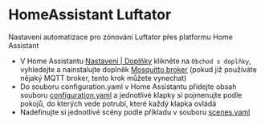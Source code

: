 # HomeAssistant Luftator

Nastavení automatizace pro zónování Luftator přes platformu Home Assistant

- V Home Assistantu [Nastavení | Doplňky](https://my.home-assistant.io/redirect/supervisor/) klikněte na `Obchod s doplňky`, vyhledejte a nainstalujte doplněk [Mosquitto broker](https://github.com/home-assistant/addons/tree/master/mosquitto) (pokud již používáte nějaký MQTT broker, tento krok můžete vynechat)
- Do souboru configuration.yaml v Home Assistantu přidejte obsah souboru [configuration.yaml](configuration.yaml) a jednotlivé klapky si pojmenujte podle pokojů, do kterých vede potrubí, které každý klapka ovládá
- Nadefinujte si jednotlivé scény podle příkladu v souboru [scenes.yaml](scenes.yaml)
